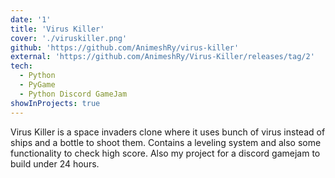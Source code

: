 ```yaml
---
date: '1'
title: 'Virus Killer'
cover: './viruskiller.png'
github: 'https://github.com/AnimeshRy/virus-killer'
external: 'https://github.com/AnimeshRy/Virus-Killer/releases/tag/2'
tech:
  - Python
  - PyGame
  - Python Discord GameJam
showInProjects: true
---
```


Virus Killer is a space invaders clone where it uses bunch of virus instead of ships and a bottle to shoot them. Contains a leveling system and also some functionality to check high score. Also my project for a discord gamejam to build under 24 hours. 
